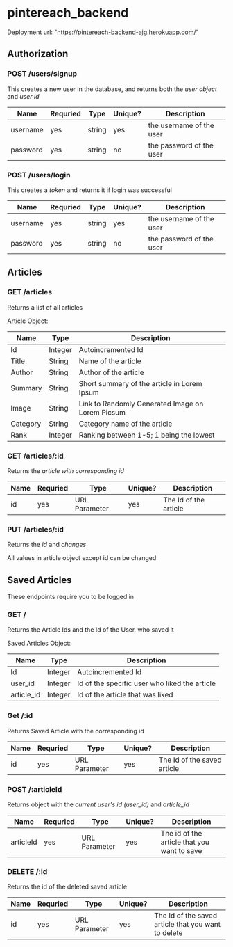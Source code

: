 # pintereach_backend

Deployment url: "https://pintereach-backend-ajg.herokuapp.com/"

## Authorization

### POST /users/signup

This creates a new user in the database, and returns both the *user object* and *user id*

| Name     | Requried | Type   | Unique?   | Description                  |
|----------|----------|--------|-----------|------------------------------|
| username |   yes    | string |     yes   | the username of the user     |
| password |   yes    | string |     no    | the password of the user     |

### POST /users/login

This creates a *token* and returns it if login was successful

| Name     | Requried | Type   | Unique?   | Description                  |
|----------|----------|--------|-----------|------------------------------|
| username |   yes    | string |     yes   | the username of the user     |
| password |   yes    | string |     no    | the password of the user     |

## Articles

### GET /articles

Returns a list of all articles

Article Object:

| Name     | Type    | Description                                      |
|----------|---------|--------------------------------------------------|
| Id       | Integer | Autoincremented Id                               |
| Title    | String  | Name of the article                              |
| Author   | String  | Author of the article                            |
| Summary  | String  | Short summary of the article in Lorem Ipsum      |
| Image    | String  | Link to Randomly Generated Image on Lorem Picsum |
| Category | String  | Category name of the article                     |
| Rank     | Integer | Ranking between 1-5; 1 being the lowest          |

### GET /articles/:id

Returns the *article with corresponding id*

| Name      | Requried | Type          | Unique?   | Description           |
|-----------|----------|---------------|-----------|-----------------------|
|    id     |    yes   | URL Parameter |   yes     | The Id of the article |

### PUT /articles/:id

Returns the *id* and *changes*

All values in article object except id can be changed

## Saved Articles

These endpoints require you to be logged in

### GET /

Returns the Article Ids and the Id of the User, who saved it

Saved Articles Object:

| Name       | Type    | Description                                      |
|------------|---------|--------------------------------------------------|
| Id         | Integer | Autoincremented Id                               |
| user_id    | Integer | Id of the specific user who liked the article    |
| article_id | Integer | Id of the article that was liked                 |

### Get /:id

Returns Saved Article with the corresponding id

| Name      | Requried | Type          | Unique?   | Description                 |
|-----------|----------|---------------|-----------|-----------------------------|
| id        |    yes   | URL Parameter |   yes     | The Id of the saved article |

### POST /:articleId

Returns object with the *current user's id (user_id)* and *article_id*

| Name             | Requried | Type          | Unique?   | Description                                 |
|------------------|----------|---------------|-----------|---------------------------------------------|
| articleId        |    yes   | URL Parameter |   yes     | The id of the article that you want to save |

### DELETE /:id

Returns the id of the deleted saved article

| Name      | Requried | Type          | Unique?   | Description                                         |
|-----------|----------|---------------|-----------|-----------------------------------------------------|
| id        |    yes   | URL Parameter |   yes     | The Id of the saved article that you want to delete |
